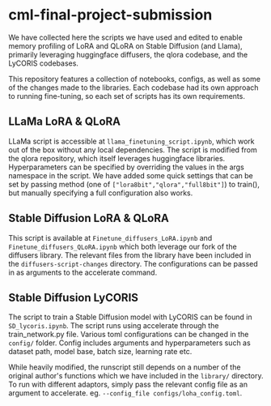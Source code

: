 # cml-final-project-submission

We have collected here the scripts we have used and edited to enable memory profiling of LoRA and QLoRA on Stable Diffusion (and Llama), primarily leveraging huggingface diffusers, the qlora codebase, and the LyCORIS codebases.

This repository features a collection of notebooks, configs, as well as some of the changes made to the libraries. Each codebase had its own approach to running fine-tuning, so each set of scripts has its own requirements.

## LLaMa LoRA & QLoRA

LLaMa script is accessible at `llama_finetuning_script.ipynb`, which work out of the box without any local dependencies. The script is modified from the qlora repository, which itself leverages huggingface libraries. Hyperparameters can be specified by overriding the values in the args namespace in the script. We have added some quick settings that can be set by passing method (one of `["lora8bit","qlora","full8bit"]`) to train(), but manually specifying a full configuration also works. 

## Stable Diffusion LoRA & QLoRA

This script is available at `Finetune_diffusers_LoRA.ipynb` and `Finetune_diffusers_QLoRA.ipynb` which both leverage our fork of the diffusers library. The relevant files from the library have been included in the `diffusers-script-changes` directory. The configurations can be passed in as arguments to the accelerate command.

## Stable Diffusion LyCORIS

The script to train a Stable Diffusion model with LyCORIS can be found in `SD_lycoris.ipynb`. The script runs using accelerate through the train_network.py file. 
Various toml configurations can be changed in the `config/` folder. Config includes arguments and hyperparameters such as dataset path, model base, batch size, learning rate etc.

While heavily modified, the runscript still depends on a number of the original author's functions which we have included in the `library/` directory. 
To run with different adaptors, simply pass the relevant config file as an argument to accelerate. eg. `--config_file configs/loha_config.toml`.

